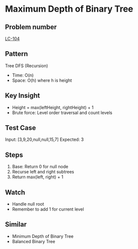 # Maximum Depth of Binary Tree

## Problem number

[LC-104](https://leetcode.com/problems/maximum-depth-of-binary-tree)

## Pattern

Tree DFS (Recursion)

- Time: O(n)
- Space: O(h) where h is height

## Key Insight

- Height = max(leftHeight, rightHeight) + 1
- Brute force: Level order traversal and count levels

## Test Case

Input: [3,9,20,null,null,15,7]
Expected: 3

## Steps

1. Base: Return 0 for null node
2. Recurse left and right subtrees
3. Return max(left, right) + 1

## Watch

- Handle null root
- Remember to add 1 for current level

## Similar

- Minimum Depth of Binary Tree
- Balanced Binary Tree
